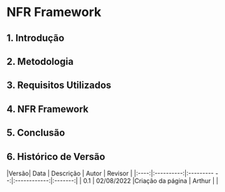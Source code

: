 # NFR Framework

## 1. Introdução

## 2. Metodologia

## 3. Requisitos Utilizados

## 4. NFR Framework

## 5. Conclusão

## 6. Histórico de Versão

|Versão|    Data    |    Descrição         | Autor        | Revisor |
|:----:|:----------:|:---------         --:|:------------:|:-------:|
| 0.1  | 02/08/2022 |Criação da página     | Arthur       |         |
